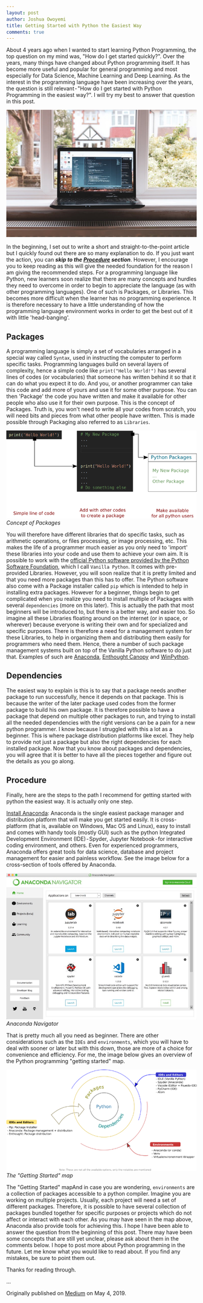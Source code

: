 ```yaml
---
layout: post
author: Joshua Owoyemi
title: Getting Started with Python the Easiest Way
comments: true
---
```

About 4 years ago when I wanted to start learning Python Programming, the top question on my mind was, "How do I get started quickly?". Over the years, many things have changed about Python programming itself. It has become more useful and popular for general programming and most especially for Data Science, Machine Learning and Deep Learning. As the interest in the programming language have been increasing over the years, the question is still relevant - "How do I get started with Python Programming in the easiest way?". I will try my best to answer that question in this post.

<!-- <center>
</center> -->
![banner](/media/python_post_banner.jpeg)


In the beginning, I set out to write a short and straight-to-the-point article but I quickly found out there are so many explanation to do. If you just want the action, you can ***skip to the [Procedure](#procedure) section***. However, I encourage you to keep reading as this will give the needed foundation for the reason I am giving the recommended steps.
For a programming language like Python, new learners soon realize that there are many concepts and hurdles they need to overcome in order to begin to appreciate the language (as with other programming languages). One of such is Packages, or Libraries. This becomes more difficult when the learner has no programming experience. It is therefore necessary to have a little understanding of how the programming language environment works in order to get the best out of it with little 'head-banging'.

## Packages

A programming language is simply a set of vocabularies arranged in a special way called `Syntax`, used in instructing the computer to perform specific tasks. Programming languages build on several layers of complexity, hence a simple code like `print("Hello World!")` has several lines of codes (or vocabularies) that someone has written behind it so that it can do what you expect it to do. And you, or another programmer can take this code and add more of yours and use it for some other purpose. You can then 'Package' the code you have written and make it available for other people who also use it for their own purpose. This is the concept of Packages.
Truth is, you won't need to write all your codes from scratch, you will need bits and pieces from what other people have written. This is made possible through Packaging also referred to as `Libraries`.

![concept_of_packages](/media/concept_of_packages.png)
*Concept of Packages*

You will therefore have different libraries that do specific tasks, such as arithmetic operations, or files processing, or image processing, etc. This makes the life of a programmer much easier as you only need to 'import' these libraries into your code and use them to achieve your own aim.
It is possible to work with the [official Python software provided by the Python Software Foundation](https://www.python.org/), which I call `Vanilla Python`. It comes with pre-provided Libraries. However, you will soon realize that it is pretty limited and that you need more packages than this has to offer. The Python software also come with a Package installer called `pip` which is intended to help in installing extra packages. However for a beginner, things begin to get complicated when you realize you need to install multiple of Packages with several `dependencies` (more on this later). This is actually the path that most beginners will be introduced to, but there is a better way, and easier too.
So imagine all these Libraries floating around on the internet (or in space, or wherever) because everyone is writing their own and for specialized and specific purposes. There is therefore a need for a management system for these Libraries, to help in organizing them and distributing them easily for programmers who need them. Hence, there a number of such package management systems built on top of the Vanilla Python software to do just that. Examples of such are [Anaconda](https://www.anaconda.com/), [Enthought Canopy](https://www.enthought.com/product/canopy/) and [WinPython](https://winpython.github.io/).

## Dependencies

The easiest way to explain is this is to say that a package needs another package to run successfully, hence it depends on that package. This is because the writer of the later package used codes from the former package to build his own package. It is therefore possible to have a package that depend on multiple other packages to run, and trying to install all the needed dependencies with the right versions can be a pain for a new python programmer. I know because I struggled with this a lot as a beginner. This is where package distribution platforms like excel. They help to provide not just a package but also the right dependencies for each installed package.
Now that you know about packages and dependencies, you will agree that it is better to have all the pieces together and figure out the details as you go along.

## Procedure

Finally, here are the steps to the path I recommend for getting started with python the easiest way. It is actually only one step.

[Install Anaconda](https://www.anaconda.com/distribution/): Anaconda is the single easiest package manager and distribution platform that will make you get started easily. It is cross-platform (that is, available on Windows, Mac OS and Linux), easy to install and comes with handy tools (mostly GUI) such as the python Integrated Development Environment (IDE) - Spyder, Jupyter Notebook - for interactive coding environment, and others. Even for experienced programmers, Anaconda offers great tools for data science, database and project management for easier and painless workflow. See the image below for a cross-section of tools offered by Anaconda.

![anaconda_navigator](/media/anaconda_navigator.jpeg)
*Anaconda Navigator*

That is pretty much all you need as beginner. There are other considerations such as the `IDEs` and `environments`, which you will have to deal with sooner or later but with this down, those are more of a choice for convenience and efficiency. For me, the image below gives an overview of the Python programming "getting started" map.

![getting_started_map](/media/getting_started_map.png)
*The "Getting Started" map*

The "Getting Started" mapAnd in case you are wondering, `environments` are a collection of packages accessible to a python compiler. Imagine you are working on multiple projects. Usually, each project will need a set of different packages. Therefore, it is possible to have several collection of packages bundled together for specific purposes or projects which do not affect or interact with each other. As you may have seen in the map above, Anaconda also provide tools for achieving this.
I hope I have been able to answer the question from the beginning of this post. There may have been some concepts that are still yet unclear, please ask about them in the comments below. I hope to post more about Python programming in the future. Let me know what you would like to read about. If you find any mistakes, be sure to point them out.

Thanks for reading through.

...

Originally published on [Medium](https://medium.com/@tjosh.owoyemi/getting-started-with-python-the-easiest-way-5f52c6187ad8) on May 4, 2019.